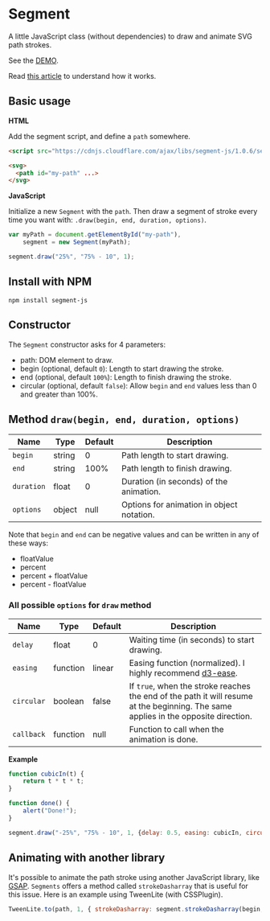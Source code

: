 # Segment

A little JavaScript class (without dependencies) to draw and animate SVG path strokes.

See the [DEMO](http://lmgonzalves.github.io/segment).

Read [this article](http://lmgonzalves.github.io/2015/10/26/animating-svg-path-segments/) to understand how it works.

## Basic usage

**HTML**

Add the segment script, and define a `path` somewhere.

```html
<script src="https://cdnjs.cloudflare.com/ajax/libs/segment-js/1.0.6/segment.js"></script>

<svg>
  <path id="my-path" ...>
</svg>
```

**JavaScript**

Initialize a new `Segment` with the `path`. Then draw a segment of stroke every time you want with: `.draw(begin, end, duration, options)`.

```js
var myPath = document.getElementById("my-path"),
    segment = new Segment(myPath);

segment.draw("25%", "75% - 10", 1);
```

## Install with NPM

```
npm install segment-js
```

## Constructor

The `Segment` constructor asks for 4 parameters:

- path: DOM element to draw.
- begin (optional, default `0`): Length to start drawing the stroke.
- end (optional, default `100%`): Length to finish drawing the stroke.
- circular (optional, default `false`): Allow `begin` and `end` values less than 0 and greater than 100%.

## Method `draw(begin, end, duration, options)`

| Name       | Type     | Default | Description |
|------------|----------|---------|-------------|
|`begin`     | string   | 0       | Path length to start drawing. |
|`end`       | string   | 100%    | Path length to finish drawing. |
|`duration`  | float    | 0       | Duration (in seconds) of the animation. |
|`options`   | object   | null    | Options for animation in object notation. |

Note that `begin` and `end` can be negative values and can be written in any of these ways:

- floatValue
- percent
- percent + floatValue
- percent - floatValue

### All possible `options` for `draw` method

| Name       | Type     | Default | Description |
|------------|----------|---------|-------------|
|`delay`     | float    | 0       | Waiting time (in seconds) to start drawing. |
|`easing`    | function | linear  | Easing function (normalized). I highly recommend [d3-ease](https://github.com/d3/d3-ease). |
|`circular`  | boolean  | false   | If `true`, when the stroke reaches the end of the path it will resume at the beginning. The same applies in the opposite direction. |
|`callback`  | function | null    | Function to call when the animation is done. |

**Example**

```js
function cubicIn(t) {
    return t * t * t;
}

function done() {
    alert("Done!");
}

segment.draw("-25%", "75% - 10", 1, {delay: 0.5, easing: cubicIn, circular: true, callback: done});
```

## Animating with another library

It's possible to animate the path stroke using another JavaScript library, like [GSAP](http://greensock.com/gsap). `Segments` offers a method called `strokeDasharray` that is useful for this issue.
Here is an example using TweenLite (with CSSPlugin).

```js
TweenLite.to(path, 1, { strokeDasharray: segment.strokeDasharray(begin, end) });
```
